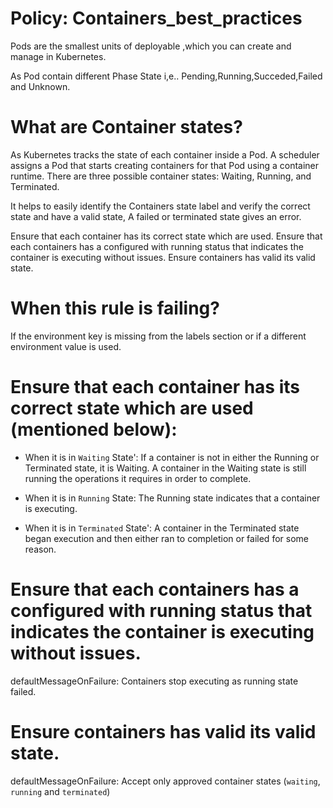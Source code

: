 # Policy: Containers_best_practices

Pods are the smallest units of deployable ,which you can create and manage in Kubernetes.

As Pod contain different Phase State i,e.. Pending,Running,Succeded,Failed and Unknown.

# What are Container states?

As Kubernetes tracks the state of each container inside a Pod.
A scheduler assigns a Pod that starts creating containers for 
that Pod using a container runtime. There are three possible container states: Waiting, Running, and Terminated.

It helps to easily identify the Containers state label and verify the correct state and have a valid state,
A failed or terminated state gives an error.

Ensure that each container has its correct state which are used.
Ensure that each containers has a configured with running status that indicates the container is executing without issues.
Ensure containers has valid its valid state.

# When this rule is failing?

If the environment key is missing from the labels section or if a different environment value is used.

# Ensure that each container has its correct state which are used (mentioned below):


* When it is in `Waiting` State':
If a container is not in either the Running or Terminated state, 
it is Waiting. A container in the Waiting state is still running the operations it requires in order to complete.

* When it is in `Running` State: 
The Running state indicates that a container is executing.

* When it is in `Terminated` State':
A container in the Terminated state began execution and then either ran to completion or failed for some reason.



# Ensure that each containers has a configured with running status that indicates the container is executing without issues.

defaultMessageOnFailure: Containers stop executing as running state failed.

# Ensure containers has valid its valid state.

defaultMessageOnFailure: Accept only approved container states (`waiting`, `running` and `terminated`)
